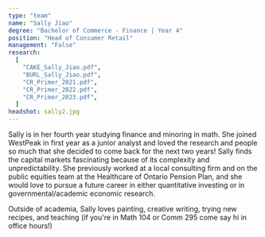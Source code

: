 ```yaml
---
type: "team"
name: "Sally Jiao"
degree: "Bachelor of Commerce - Finance | Year 4"
position: "Head of Consumer Retail"
management: "False"
research:
  [
    "CAKE_Sally_Jiao.pdf",
    "BURL_Sally_Jiao.pdf",
    "CR_Primer_2021.pdf",
    "CR_Primer_2022.pdf",
    "CR_Primer_2023.pdf",
  ]
headshot: sally2.jpg
---
```


Sally is in her fourth year studying finance and minoring in math. She joined WestPeak in first year as a junior analyst and loved the research and people so much that she decided to come back for the next two years! Sally finds the capital markets fascinating because of its complexity and unpredictability. She previously worked at a local consulting firm and on the public equities team at the Healthcare of Ontario Pension Plan, and she would love to pursue a future career in either quantitative investing or in governmental/academic economic research.

Outside of academia, Sally loves painting, creative writing, trying new recipes, and teaching (if you're in Math 104 or Comm 295 come say hi in office hours!)
